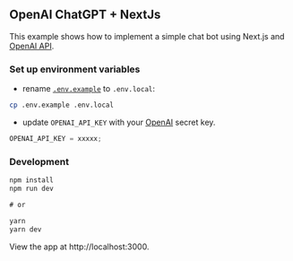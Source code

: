 ## OpenAI ChatGPT + NextJs

This example shows how to implement a simple chat bot using Next.js and [OpenAI API](https://beta.openai.com/docs/api-reference/completions/create).

### Set up environment variables

- rename [`.env.example`](.env.example) to `.env.local`:

```bash
cp .env.example .env.local
```

- update `OPENAI_API_KEY` with your [OpenAI](https://beta.openai.com/account/api-keys) secret key.

```js
OPENAI_API_KEY = xxxxx;
```

### Development

```js
npm install
npm run dev

# or

yarn
yarn dev
```

View the app at http://localhost:3000.
